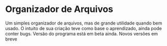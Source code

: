 # Organizador de Arquivos

Um simples organizador de arquivos, mas de grande utilidade quando bem usado. O intuito de sua criação teve como base o aprendizado, ainda pode conter bugs. Versão do programa está em beta ainda. Novos versões em breve
